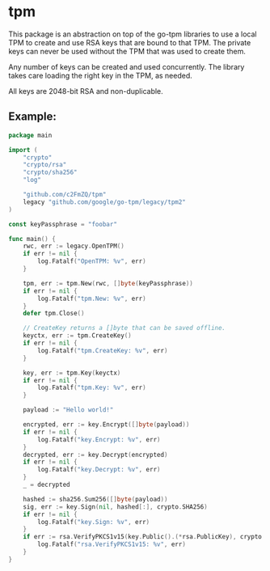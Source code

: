 # tpm

This package is an abstraction on top of the go-tpm libraries to use a local
TPM to create and use RSA keys that are bound to that TPM. The private keys
can never be used without the TPM that was used to create them.

Any number of keys can be created and used concurrently. The library takes
care loading the right key in the TPM, as needed.

All keys are 2048-bit RSA and non-duplicable.

## Example:

```go
package main

import (
	"crypto"
	"crypto/rsa"
	"crypto/sha256"
	"log"

	"github.com/c2FmZQ/tpm"
	legacy "github.com/google/go-tpm/legacy/tpm2"
)

const keyPassphrase = "foobar"

func main() {
	rwc, err := legacy.OpenTPM()
	if err != nil {
		log.Fatalf("OpenTPM: %v", err)
	}

	tpm, err := tpm.New(rwc, []byte(keyPassphrase))
	if err != nil {
		log.Fatalf("tpm.New: %v", err)
	}
	defer tpm.Close()

	// CreateKey returns a []byte that can be saved offline.
	keyctx, err := tpm.CreateKey()
	if err != nil {
		log.Fatalf("tpm.CreateKey: %v", err)
	}

	key, err := tpm.Key(keyctx)
	if err != nil {
		log.Fatalf("tpm.Key: %v", err)
	}

	payload := "Hello world!"

	encrypted, err := key.Encrypt([]byte(payload))
	if err != nil {
		log.Fatalf("key.Encrypt: %v", err)
	}
	decrypted, err := key.Decrypt(encrypted)
	if err != nil {
		log.Fatalf("key.Decrypt: %v", err)
	}
	_ = decrypted

	hashed := sha256.Sum256([]byte(payload))
	sig, err := key.Sign(nil, hashed[:], crypto.SHA256)
	if err != nil {
		log.Fatalf("key.Sign: %v", err)
	}
	if err := rsa.VerifyPKCS1v15(key.Public().(*rsa.PublicKey), crypto.SHA256, hashed[:], sig); err != nil {
		log.Fatalf("rsa.VerifyPKCS1v15: %v", err)
	}
}
```
